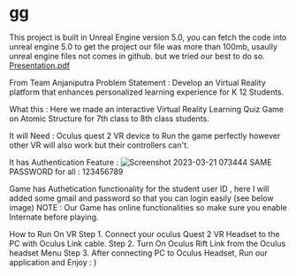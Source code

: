 # gg
This project is built in Unreal Engine version 5.0, you can fetch the code into unreal engine 5.0 to get the project
our file was more than 100mb, usaully unreal engine files not comes in github. but we tried our best to do so.
[Presentation.pdf](https://github.com/handakungf/gg/files/11025213/Presentation.pdf)

From Team Anjaniputra
Problem Statement : Develop an Virtual Reality platform that enhances personalized learning experience for
K 12 Students.

What this :
Here we made an interactive Virtual Reality Learning Quiz Game on Atomic Structure for 7th class to
8th class students.

It will Need :
Oculus quest 2 VR device to Run the game perfectly however other VR will also work but their
controllers can't.

It has Authentication Feature : ![Screenshot 2023-03-21 073444](https://user-images.githubusercontent.com/98886868/226525875-7cfb3758-cda1-44b5-9ca7-d1f4d8b1a825.png)
                                SAME PASSWORD for all : 123456789

Game has
Authetication functionality for the student user ID , here I will added some
gmail and password so that you can login easily (see below image)
NOTE : Our Game has online functionalities so make sure you enable
Internate before playing.

How to Run On VR
Step 1. Connect your
oculus Quest 2 VR Headset to the PC with Oculus
Link cable.
Step 2. Turn On Oculus Rift Link from the Oculus headset Menu
Step 3. After connecting PC to Oculus Headset, Run our application and
Enjoy : )
